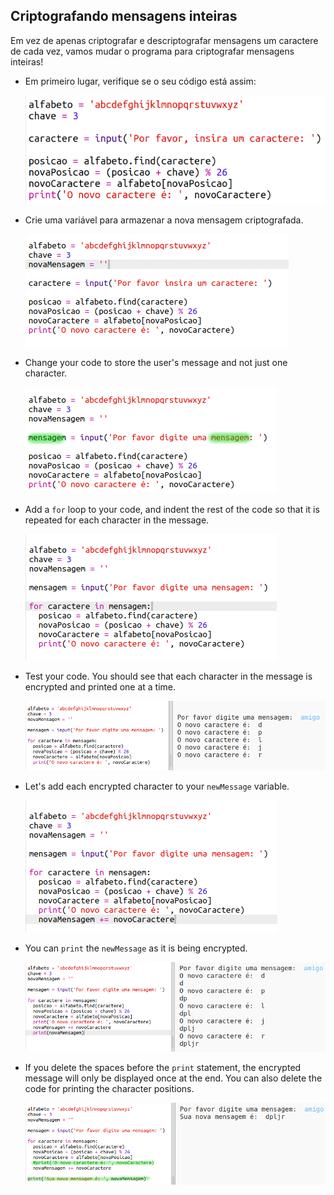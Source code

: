 ## Criptografando mensagens inteiras

Em vez de apenas criptografar e descriptografar mensagens um caractere de cada vez, vamos mudar o programa para criptografar mensagens inteiras!

+ Em primeiro lugar, verifique se o seu código está assim:
    
    ![screenshot](images/messages-character-finished.png)

+ Crie uma variável para armazenar a nova mensagem criptografada.
    
    ![screenshot](images/messages-newmessage.png)

+ Change your code to store the user's message and not just one character.
    
    ![screenshot](images/messages-message.png)

+ Add a `for` loop to your code, and indent the rest of the code so that it is repeated for each character in the message.
    
    ![screenshot](images/messages-loop.png)

+ Test your code. You should see that each character in the message is encrypted and printed one at a time.
    
    ![screenshot](images/messages-loop-test.png)

+ Let's add each encrypted character to your `newMessage` variable.
    
    ![screenshot](images/messges-message-add-character.png)

+ You can `print` the `newMessage` as it is being encrypted.
    
    ![screenshot](images/messages-print-message-characters.png)

+ If you delete the spaces before the `print` statement, the encrypted message will only be displayed once at the end. You can also delete the code for printing the character positions.
    
    ![screenshot](images/messages-print-message-comment.png)